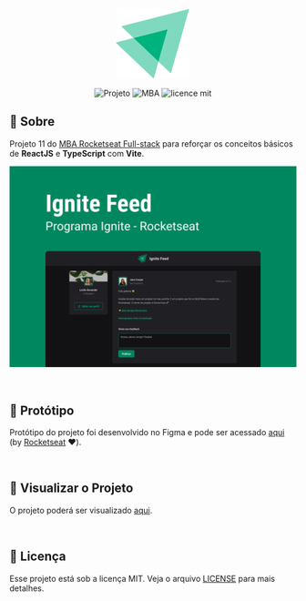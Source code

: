 <p align="center">  
   <img src="src/assets/logo.svg" alt="Logotipo"/> 
</p>

<div align="center">

![Projeto](https://img.shields.io/badge/danilosalvador-ignite--feed-green)
![MBA](https://img.shields.io/badge/MBA-full--stack-8234e9)
![licence mit](https://img.shields.io/badge/license-MIT-green)

</div>

## 📖 Sobre

Projeto 11 do [MBA Rocketseat Full-stack](https://www.rocketseat.com.br/mba)  para reforçar os conceitos básicos de **ReactJS** e **TypeScript** com **Vite**.

<p align="center">  
   <img src="files/banner.png" alt="Banner do projeto"/> 
</p>

<br/>

## 🎨 Protótipo

Protótipo do projeto foi desenvolvido no Figma e pode ser acessado [aqui](files/prototype.fig) (by [Rocketseat](https://github.com/rocketseat) ❤️).

<br/>

## 🚀 Visualizar o Projeto

O projeto poderá ser visualizado [aqui](https://danilosalvador.github.io/ignite-feed/dist/index.html).

<br/>

## 📝 Licença
Esse projeto está sob a licença MIT. Veja o arquivo [LICENSE](LICENSE) para mais detalhes.